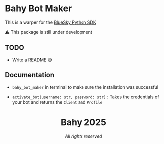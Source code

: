 # Bahy Bot Maker

This is a warper for the [BlueSky Python SDK](https://atproto.blue/en/latest/)

⚠️ This package is still under development

## TODO
- Write a README 😅

## Documentation

- `bahy_bot_maker` in terminal to make sure the installation was successful

- `activate_bot(username: str, password: str)` : Takes the credentials of your bot and returns the `Client` and `Profile`

<div align="center">
<h1>Bahy 2025</h1>
<p><em>All rights reserved</em></p>
</div>